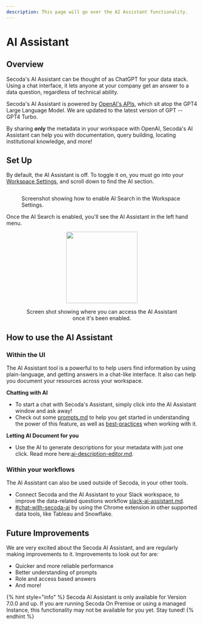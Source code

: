 ```yaml
---
description: This page will go over the AI Assistant functionality.
---
```


# AI Assistant

## Overview

Secoda's AI Assistant can be thought of as ChatGPT for your data stack. Using a chat interface, it lets anyone at your company get an answer to a data question, regardless of technical ability.

Secoda's AI Assistant is powered by [OpenAI's APIs](https://openai.com/product), which sit atop the GPT4 Large Language Model. We are updated to the latest version of GPT -- GPT4 Turbo.&#x20;

By sharing **only** the metadata in your workspace with OpenAI, Secoda's AI Assistant can help you with documentation, query building, locating institutional knowledge, and more!

## Set Up

By default, the AI Assistant is off. To toggle it on, you must go into your [Workspace Settings](https://app.secoda.co/settings/workspace), and scroll down to find the AI section.

<figure><img src="https://secoda-public-media-assets.s3.amazonaws.com/Screenshot%202023-04-26%20at%202.23.16%20PM.png" alt=""><figcaption><p>Screenshot showing how to enable AI Search in the Workspace Settings.</p></figcaption></figure>

Once the AI Search is enabled, you'll see the AI Assistant in the left hand menu.

<div align="center">

<figure><img src="https://secoda-public-media-assets.s3.amazonaws.com/Screenshot%202023-04-26%20at%202.23.38%20PM.png" alt="" width="188"><figcaption><p>Screen shot showing where you can access the AI Assistant once it's been enabled.</p></figcaption></figure>

</div>

## How to use the AI Assistant

### Within the UI

The AI Assistant tool is a powerful to to help users find information by using plain-language, and getting answers in a chat-like interface. It also can help you document your resources across your workspace.

**Chatting with AI**&#x20;

* To start a chat with Secoda's Assistant, simply click into the AI Assistant window and ask away!&#x20;
* Check out some [prompts.md](prompts.md "mention") to help you get started in understanding the power of this feature, as well as [best-practices](../../best-practices/ "mention") when working with it.

**Letting AI Document for you**

* Use the AI to generate descriptions for your metadata with just one click. Read more here:[ai-description-editor.md](../../resource-and-metadata-management/add-documentation/ai-description-editor.md "mention").

### Within your workflows

The AI Assistant can also be used outside of Secoda, in your other tools.

* Connect Secoda and the AI Assistant to your Slack workspace, to improve the data-related questions workflow [slack-ai-assistant.md](../../integrations/productivity-tools/slack-connection/slack-ai-assistant.md "mention").
* [#chat-with-secoda-ai](../chrome-extension.md#chat-with-secoda-ai "mention") by using the Chrome extension in other supported data tools, like Tableau and Snowflake.

## Future Improvements

We are very excited about the Secoda AI Assistant, and are regularly making improvements to it. Improvements to look out for are:

* Quicker and more reliable performance
* Better understanding of prompts
* Role and access based answers
* And more!

{% hint style="info" %}
Secoda AI Assistant is only available for Version 7.0.0 and up. If you are running Secoda On Premise or using a managed Instance, this functionality may not be available for you yet. Stay tuned!
{% endhint %}

